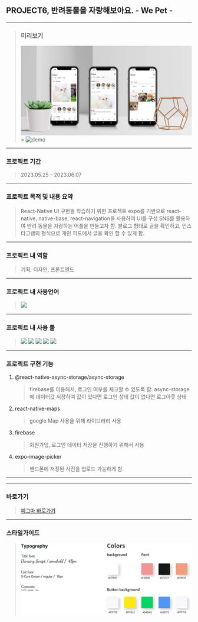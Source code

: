 ## PROJECT6, 반려동물을 자랑해보아요. - We Pet -

---

> ### 미리보기
>
> <img src='https://github.com/YooSangbum/project6/blob/master/assets/readmeimg/Layer%201.jpg?raw=true' width="550px" alt='demo'> <br /> > <img src='https://github.com/YooSangbum/project6/blob/master/assets/readmeimg/wepet.gif?raw=true' width="185px" alt='demo' />

---

### 프로젝트 기간

> 2023.05.25 - 2023.06.07

---

### 프로젝트 목적 및 내용 요약

> React-Native UI 구현을 학습하기 위한 프로젝트
> expo를 기반으로 react-native, native-base, react-navigation을 사용하여 UI를 구성
> SNS를 활용하여 반려 동물을 자랑하는 어플을 만들고자 함.
> 블로그 형태로 글을 확인하고, 인스타그램의 형식으로 개인 피드에서 글을 확인 할 수 있게 함.

---

### 프로젝트 내 역할

> 기획, 디자인, 프론트엔드

---

### 프로젝트 내 사용언어

> <img src="https://img.shields.io/badge/react-61DAFB?style=flat&logo=react&logoColor=black"/>

---

### 프로젝트 내 사용 툴

> <img src="https://img.shields.io/badge/피그마-F24E1E?style=flat-square&logo=Figma&logoColor=white"/>
> <img src="https://img.shields.io/badge/AdobePhotoshop-31A8FF?style=flat-square&logo=Adobe Photoshop&logoColor=white"/>  
> <img src="https://img.shields.io/badge/Visual Studio Code-007ACC?style=flat-square&logo=Visual Studio Code&logoColor=white"/>
> <img src="https://img.shields.io/badge/expo-000020?style=flat&logo=expo&logoColor=white"/>
> <img src="https://img.shields.io/badge/Firebase-FFCA28?style=flat&logo=Firebase&logoColor=black"/>

---

### 프로젝트 구현 기능

1. @react-native-async-storage/async-storage
   > firebase를 이용해서, 로그인 여부를 체크할 수 있도록 함. async-storage에 데이터값 저장하여 값이 있다면 로그인 상태 값이 없다면 로그아웃 상태
2. react-native-maps
   > google Map 사용을 위해 라이브러리 사용
3. firebase
   > 회원가입, 로그인 데이터 저장을 진행하기 위해서 사용
4. expo-image-picker
   > 핸드폰에 저장된 사진을 업로드 가능하게 함.

---

---

### 바로가기

> <a href="https://www.figma.com/file/hQTP1gxdyjmxxOB68ZnluE/WePet?type=design&node-id=0%3A1&t=8V76xumMs0bDobjA-1"> 피그마 바로가기 </a>

---

### 스타일가이드

> <img src="https://github.com/YooSangbum/project6/blob/master/assets/readmeimg/styleguide.png?raw=true" width="550px" alt='demo'>
